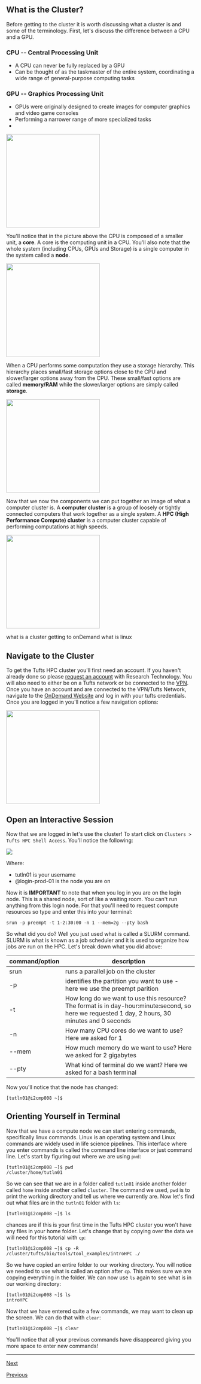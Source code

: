 
## What is the Cluster?

Before getting to the cluster it is worth discussing what a cluster is and some of the terminology. First, let's discuss the difference between a CPU and a GPU.

### CPU -- Central Processing Unit
  - A CPU can never be fully replaced by a GPU
  - Can be thought of as the taskmaster of the entire system, coordinating a wide range of general-purpose computing tasks
### GPU -- Graphics Processing Unit
  - GPUs were originally designed to create images for computer graphics and video game consoles
  - Performing a narrower range of more specialized tasks
  - 
<img src="../images/cpuGpu.png" height=250px/>

You'll notice that in the picture above the CPU is composed of a smaller unit, a **core**. A core is the computing unit in a CPU. You'll also note that the whole system (including CPUs, GPUs and Storage) is a single computer in the system called a **node**.

<img src="../images/coreNode.png" height=250px/>

When a CPU performs some computation they use a storage hierarchy. This hierarchy places small/fast storage options close to the CPU and slower/larger options away from the CPU. These small/fast options are called **memory/RAM** while the slower/larger options are simply called **storage**.

<img src="../images/memStore.png" height=250px/>

Now that we now the components we can put together an image of what a computer cluster is. A **computer cluster** is a group of loosely or tightly connected computers that work together as a single system. A **HPC (High Performance Compute) cluster** is a computer cluster capable of performing computations at high speeds.

<img src="../images/hpcImage.png" height=250px/>


what is a cluster
getting to onDemand
what is linux

## Navigate to the Cluster

To get the Tufts HPC cluster you'll first need an account. If you haven't already done so please [request an account](https://tufts.qualtrics.com/jfe/form/SV_5bUmpFT0IXeyEfj) with Research Technology. You will also need to either be on a Tufts network or be connected to the [VPN](https://access.tufts.edu/vpn). Once you have an account and are connected to the VPN/Tufts Network, navigate to the [OnDemand Website](https://ondemand.pax.tufts.edu) and log in with your tufts credentials. Once you are logged in you'll notice a few navigation options:

<img src="../images/ondemandLayout.png" height=250px/>


## Open an Interactive Session

Now that we are logged in let's use the cluster! To start click on `Clusters > Tufts HPC Shell Access`. You'll notice the following: 

<img src="../images/cli.png"/>

Where:
- tutln01 is your username
- @login-prod-01 is the node you are on

Now it is **IMPORTANT** to note that when you log in you are on the login node. This is a shared node, sort of like a waiting room. You can't run anything from this login node. For that you'll need to request compute resources so type and enter this into your terminal:

```
srun -p preempt -t 1-2:30:00 -n 1 --mem=2g --pty bash
```
So what did you do? Well you just used what is called a SLURM command. SLURM is what is known as a job scheduler and it is used to organize how jobs are run on the HPC. Let's break down what you did above:

|command/option|description|
|-|-|
|srun| runs a parallel job on the cluster|
|-p| identifies the partition you want to use - here we use the preempt parition|
|-t| How long do we want to use this resource? The format is in day-hour:minute:second, so here we requested 1 day, 2 hours, 30 minutes and 0 seconds|
|-n| How many CPU cores do we want to use? Here we asked for 1|
|--mem| How much memory do we want to use? Here we asked for 2 gigabytes|
|--pty| What kind of terminal do we want? Here we asked for a bash terminal|

Now you'll notice that the node has changed:

```
[tutln01@i2cmp008 ~]$ 
```

## Orienting Yourself in Terminal

Now that we have a compute node we can start entering commands, specifically linux commands. Linux is an operating system and Linux commands are widely used in life science pipelines. This interface where you enter commands is called the command line interface or just command line. Let's start by figuring out where we are using `pwd`:

```
[tutln01@i2cmp008 ~]$ pwd
/cluster/home/tutln01
```
So we can see that we are in a folder called `tutln01` inside another folder called `home` inside another called `cluster`. The command we used, `pwd` is to print the working directory and tell us where we currently are. Now let's find out what files are in the `tutln01` folder with `ls`:

```
[tutln01@i2cmp008 ~]$ ls
```
chances are if this is your first time in the Tufts HPC cluster you won't have any files in your home folder. Let's change that by copying over the data we will need for this tutorial with `cp`:

```
[tutln01@i2cmp008 ~]$ cp -R /cluster/tufts/bio/tools/tool_examples/introHPC ./
```

So we have copied an entire folder to our working directory. You will notice we needed to use what is called an option after `cp`. This makes sure we are copying everything in the folder. We can now use `ls` again to see what is in our working directory:

```
[tutln01@i2cmp008 ~]$ ls
introHPC
```
Now that we have entered quite a few commands, we may want to clean up the screen. We can do that with `clear`:

```
[tutln01@i2cmp008 ~]$ clear
```
You'll notice that all your previous commands have disappeared giving you more space to enter new commands!

____________________________________________________________________________________________________________________________________________________

[Next](./introHPC2.md)

[Previous](./introHPC0.md)
